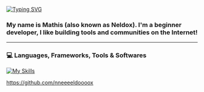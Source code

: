 [![Typing SVG](https://readme-typing-svg.herokuapp.com?color=5865F2&lines=%F0%9F%91%8B+Hi+there!;%F0%9F%94%AD+Welcome+to+my+GitHub;%F0%9F%91%A8%E2%80%8D%F0%9F%92%BB+You+can+see+my+projects+below)]([https://git.io/typing-svg](https://github.com/nneeeeldoooox))
### My name is Mathis (also known as Neldox). I'm a beginner developer, I like building tools and communities on the Internet!
---
### 💻 Languages, Frameworks, Tools & Softwares
[![My Skills](https://skillicons.dev/icons?i=html,css,js,md,nodejs,vscode,figma,aws,mongodb,vercel,github)](https://github.com/nneeeeldoooox)

https://github.com/nneeeeldoooox
